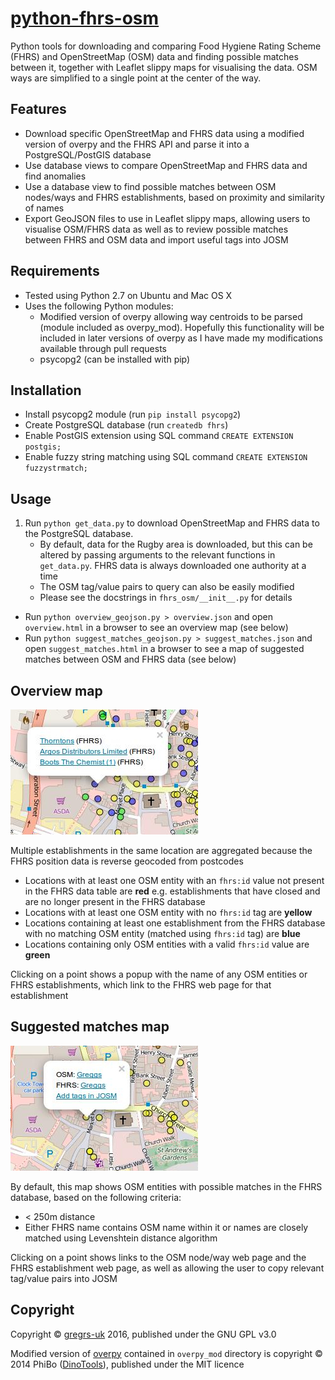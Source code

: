 # [python-fhrs-osm](http://github.com/gregrs-uk/python-fhrs-osm)
Python tools for downloading and comparing Food Hygiene Rating Scheme (FHRS) and OpenStreetMap (OSM) data and finding possible matches between it, together with Leaflet slippy maps for visualising the data. OSM ways are simplified to a single point at the center of the way.

## Features
* Download specific OpenStreetMap and FHRS data using a modified version of overpy and the FHRS API and parse it into a PostgreSQL/PostGIS database
* Use database views to compare OpenStreetMap and FHRS data and find anomalies
* Use a database view to find possible matches between OSM nodes/ways and FHRS establishments, based on proximity and similarity of names
* Export GeoJSON files to use in Leaflet slippy maps, allowing users to visualise OSM/FHRS data as well as to review possible matches between FHRS and OSM data and import useful tags into JOSM

## Requirements
* Tested using Python 2.7 on Ubuntu and Mac OS X
* Uses the following Python modules:
    * Modified version of overpy allowing way centroids to be parsed (module included as overpy_mod). Hopefully this functionality will be included in later versions of overpy as I have made my modifications available through pull requests
    * psycopg2 (can be installed with pip)

## Installation
* Install psycopg2 module (run `pip install psycopg2`)
* Create PostgreSQL database (run `createdb fhrs`)
* Enable PostGIS extension using SQL command `CREATE EXTENSION postgis;`
* Enable fuzzy string matching using SQL command `CREATE EXTENSION fuzzystrmatch;`

## Usage
1. Run `python get_data.py` to download OpenStreetMap and FHRS data to the PostgreSQL database.
    * By default, data for the Rugby area is downloaded, but this can be altered by passing arguments to the relevant functions in `get_data.py`. FHRS data is always downloaded one authority at a time
    * The OSM tag/value pairs to query can also be easily modified
    * Please see the docstrings in `fhrs_osm/__init__.py` for details
* Run `python overview_geojson.py > overview.json` and open `overview.html` in a browser to see an overview map (see below)
* Run `python suggest_matches_geojson.py > suggest_matches.json` and open `suggest_matches.html` in a browser to see a map of suggested matches between OSM and FHRS data (see below)

## Overview map

![Example overview map](overview.jpg)

Multiple establishments in the same location are aggregated because the FHRS position data is reverse geocoded from postcodes
* Locations with at least one OSM entity with an `fhrs:id` value not present in the FHRS data table are **red** e.g. establishments that have closed and are no longer present in the FHRS database
* Locations with at least one OSM entity with no `fhrs:id` tag are **yellow**
* Locations containing at least one establishment from the FHRS database with no matching OSM entity (matched using `fhrs:id` tag) are **blue**
* Locations containing only OSM entities with a valid `fhrs:id` value are **green**

Clicking on a point shows a popup with the name of any OSM entities or FHRS establishments, which link to the FHRS web page for that establishment

## Suggested matches map

![Example suggested matches map](match.jpg)

By default, this map shows OSM entities with possible matches in the FHRS database, based on the following criteria:
* < 250m distance
* Either FHRS name contains OSM name within it or names are closely matched using Levenshtein distance algorithm

Clicking on a point shows links to the OSM node/way web page and the FHRS establishment web page, as well as allowing the user to copy relevant tag/value pairs into JOSM

## Copyright

Copyright &copy; [gregrs-uk](http://github.com/gregrs-uk/) 2016, published under the GNU GPL v3.0

Modified version of [overpy](http://github.com/DinoTools/python-overpy) contained in `overpy_mod` directory is copyright &copy; 2014 PhiBo ([DinoTools](http://github.com/DinoTools/)), published under the MIT licence
